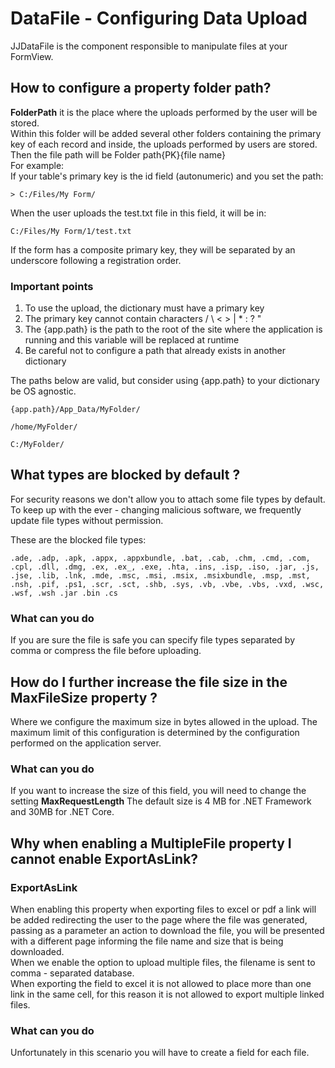 
# DataFile - Configuring Data Upload

JJDataFile is the component responsible to manipulate files at your FormView.

## How to configure a property folder path?

**FolderPath** it is the place where the uploads performed by the user will be stored.  
Within this folder will be added several other folders containing the primary key of each record and inside, the uploads performed by users are stored.  
Then the file path will be Folder path\{PK}\{file name}  
For example:  
If your table's primary key is the id field (autonumeric) and you set the path:

    > C:/Files/My Form/

 When the user uploads the test.txt file in this field, it will be in:

    C:/Files/My Form/1/test.txt
    
If the form has a composite primary key, they will be separated by an underscore following a registration order.

### Important points

1) To use the upload, the dictionary must have a primary key  
2) The primary key cannot contain characters / \ < > | * : ? "  
3) The {app.path} is the path to the root of the site where the application is running and this variable will be replaced at runtime
4) Be careful not to configure a path that already exists in another dictionary

The paths below are valid, but consider using {app.path} to your dictionary be OS agnostic.

`{app.path}/App_Data/MyFolder/`

`/home/MyFolder/`

`C:/MyFolder/`

## What types are blocked by default ?
For security reasons we don't allow you to attach some file types by default. To keep up with the ever - changing malicious software, we frequently update file types without permission.  
  
These are the blocked file types:  

    .ade, .adp, .apk, .appx, .appxbundle, .bat, .cab, .chm, .cmd, .com, .cpl, .dll, .dmg, .ex, .ex_, .exe, .hta, .ins, .isp, .iso, .jar, .js, .jse, .lib, .lnk, .mde, .msc, .msi, .msix, .msixbundle, .msp, .mst, .nsh, .pif, .ps1, .scr, .sct, .shb, .sys, .vb, .vbe, .vbs, .vxd, .wsc, .wsf, .wsh .jar .bin .cs

### What can you do
If you are sure the file is safe you can specify file types separated by comma or compress the file before uploading.

## How do I further increase the file size in the MaxFileSize property ?

Where we configure the maximum size in bytes allowed in the upload. The maximum limit of this configuration is determined by the configuration performed on the application server.  

### What can you do

If you want to increase the size of this field, you will need to change the setting **MaxRequestLength**
The default size is 4 MB for .NET Framework and 30MB for .NET Core.

## Why when enabling a MultipleFile property I cannot enable ExportAsLink?

### ExportAsLink

When enabling this property when exporting files to excel or pdf a link will be added redirecting the user to the page where the file was generated, passing as a parameter an action to download the file, you will be presented with a different page informing the file name and size that is being downloaded.  
When we enable the option to upload multiple files, the filename is sent to comma - separated database.  
When exporting the field to excel it is not allowed to place more than one link in the same cell, for this reason it is not allowed to export multiple linked files.

### What can you do
Unfortunately in this scenario you will have to create a field for each file.
